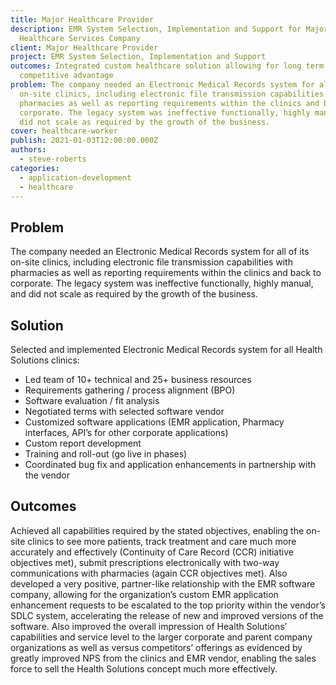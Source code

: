 ```yaml
---
title: Major Healthcare Provider
description: EMR System Selection, Implementation and Support for Major
  Healthcare Services Company
client: Major Healthcare Provider
project: EMR System Selection, Implementation and Support
outcomes: Integrated custom healthcare solution allowing for long term
  competitive advantage
problem: The company needed an Electronic Medical Records system for all of its
  on-site clinics, including electronic file transmission capabilities with
  pharmacies as well as reporting requirements within the clinics and back to
  corporate. The legacy system was ineffective functionally, highly manual, and
  did not scale as required by the growth of the business.
cover: healthcare-worker
publish: 2021-01-03T12:00:00.000Z
authors:
  - steve-roberts
categories:
  - application-development
  - healthcare
---
```

## Problem

The company needed an Electronic Medical Records system for all of its on-site clinics, including electronic file transmission capabilities with pharmacies as well as reporting requirements within the clinics and back to corporate. The legacy system was ineffective functionally, highly manual, and did not scale as required by the growth of the business.



## Solution

Selected and implemented Electronic Medical Records system for all Health Solutions clinics:

* Led team of 10+ technical and 25+ business resources
* Requirements gathering / process alignment (BPO)
* Software evaluation / fit analysis
* Negotiated terms with selected software vendor
* Customized software applications (EMR application, Pharmacy interfaces, API’s for other corporate applications)
* Custom report development
* Training and roll-out (go live in phases)
* Coordinated bug fix and application enhancements in partnership with the vendor

## Outcomes

Achieved all capabilities required by the stated objectives, enabling the on-site clinics to see more patients, track treatment and care much more accurately and effectively (Continuity of Care Record (CCR) initiative objectives met), submit prescriptions electronically with two-way communications with pharmacies (again CCR objectives met). Also developed a very positive, partner-like relationship with the EMR software company, allowing for the organization’s custom EMR application enhancement requests to be escalated to the top priority within the vendor’s SDLC system, accelerating the release of new and improved versions of the software. Also improved the overall impression of Health Solutions’ capabilities and service level to the larger corporate and parent company organizations as well as versus competitors’ offerings as evidenced by greatly improved NPS from the clinics and EMR vendor, enabling the sales force to sell the Health Solutions concept much more effectively.